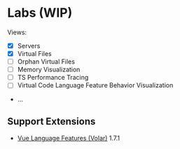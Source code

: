 # Labs (WIP)

Views:

- [x] Servers
- [x] Virtual Files
- [ ] Orphan Virtual Files
- [ ] Memory Visualization
- [ ] TS Performance Tracing
- [ ] Virtual Code Language Feature Behavior Visualization
- ...

## Support Extensions

- [Vue Language Features (Volar)](https://marketplace.visualstudio.com/items?itemName=Vue.volar) 1.7.1

